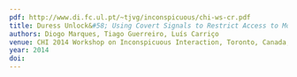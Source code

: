 ```yaml
---
pdf: http://www.di.fc.ul.pt/~tjvg/inconspicuous/chi-ws-cr.pdf
title: Duress Unlock&#58; Using Covert Signals to Restrict Access to Mobile Devices
authors: Diogo Marques, Tiago Guerreiro, Luís Carriço
venue: CHI 2014 Workshop on Inconspicuous Interaction, Toronto, Canada, April, 2014
year: 2014
doi: 
---
```

